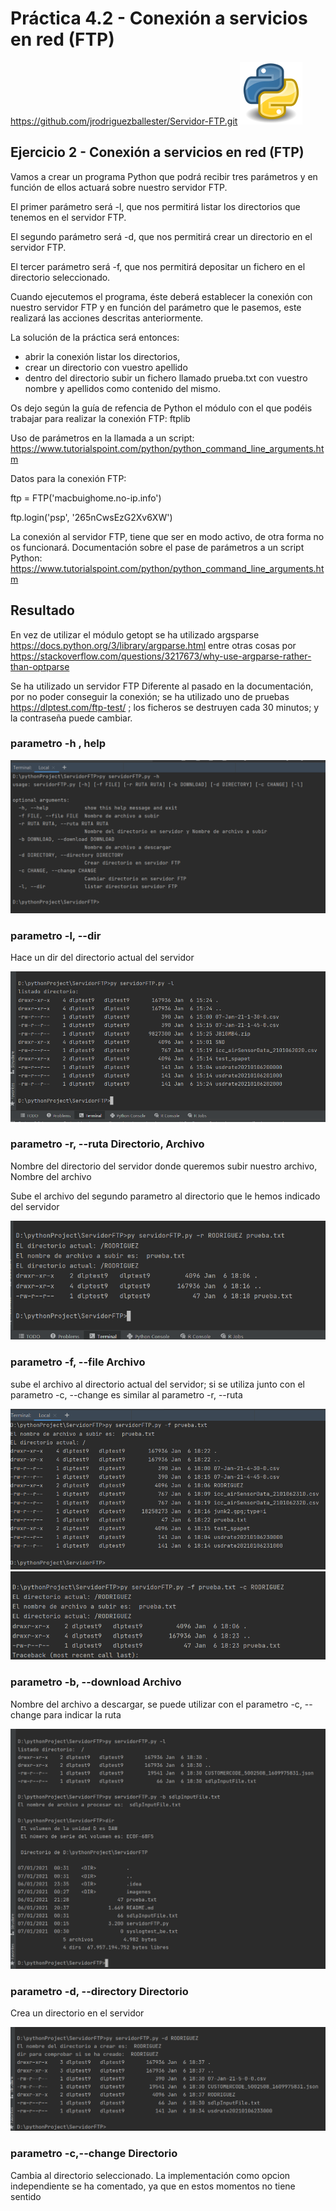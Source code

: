 # Práctica 4.2 - Conexión a servicios en red (FTP)

<https://github.com/jrodriguezballester/Servidor-FTP.git>
![logo Python](imagenes/Python.png)

## Ejercicio 2 - Conexión a servicios en red (FTP)

Vamos a crear un programa Python que podrá recibir tres parámetros y en función de ellos
actuará sobre nuestro servidor FTP.

El primer parámetro será -l, que nos permitirá listar los directorios que tenemos en el
servidor FTP.

El segundo parámetro será -d, que nos permitirá crear un directorio en el servidor FTP.

El tercer parámetro será -f, que nos permitirá depositar un fichero en el directorio
seleccionado.

Cuando ejecutemos el programa, éste deberá establecer la conexión con nuestro servidor
FTP y en función del parámetro que le pasemos, este realizará las acciones descritas
anteriormente.

La solución de la práctica será entonces:

- abrir la conexión listar los directorios,
- crear un directorio con vuestro apellido
- dentro del directorio subir un fichero llamado prueba.txt con
vuestro nombre y apellidos como contenido del mismo.

Os dejo según la guía de refencia de Python el módulo con el que podéis trabajar para
realizar la conexión FTP: ftplib

Uso de parámetros en la llamada a un script:
<https://www.tutorialspoint.com/python/python_command_line_arguments.htm>

Datos para la conexión FTP:

ftp = FTP('macbuighome.no-ip.info')

ftp.login('psp', '265nCwsEzG2Xv6XW')

La conexión al servidor FTP, tiene que ser en modo activo, de otra forma no os funcionará.
Documentación sobre el pase de parámetros a un script Python:
<https://www.tutorialspoint.com/python/python_command_line_arguments.htm>

## Resultado

En vez de utilizar el módulo getopt se ha utilizado argsparse <https://docs.python.org/3/library/argparse.html> entre otras cosas por <https://stackoverflow.com/questions/3217673/why-use-argparse-rather-than-optparse>

Se ha utilizado un servidor FTP Diferente al pasado en la documentación, por no poder conseguir la conexión; se ha utilizado uno de pruebas <https://dlptest.com/ftp-test/> ; los ficheros se destruyen cada 30 minutos; y la contraseña puede cambiar.

### parametro -h , help

![ayuda](imagenes/help1.png)

### parametro -l, --dir

Hace un dir del directorio actual del servidor

![dir](imagenes/dir.png)

### parametro -r, --ruta Directorio, Archivo

Nombre del directorio del servidor donde queremos subir nuestro archivo, Nombre del archivo

Sube el archivo del segundo parametro al directorio que le hemos indicado del servidor

![ruta](imagenes/ruta.png)

### parametro -f, --file Archivo

sube el archivo al directorio actual del servidor; si se utiliza junto con el parametro -c, --change es similar al parametro -r, --ruta

![file](imagenes/file.png)
![file & chance](imagenes/filechange.png)

### parametro -b, --download Archivo

Nombre del archivo a descargar, se puede utilizar con el parametro -c, --change para indicar la ruta

![descargar](imagenes/download.png)

### parametro -d, --directory Directorio

Crea un directorio en el servidor

![crear](imagenes/crear.png)

### parametro -c,--change Directorio

Cambia al directorio seleccionado. La implementación como opcion independiente se ha comentado, ya que en estos momentos no tiene sentido
